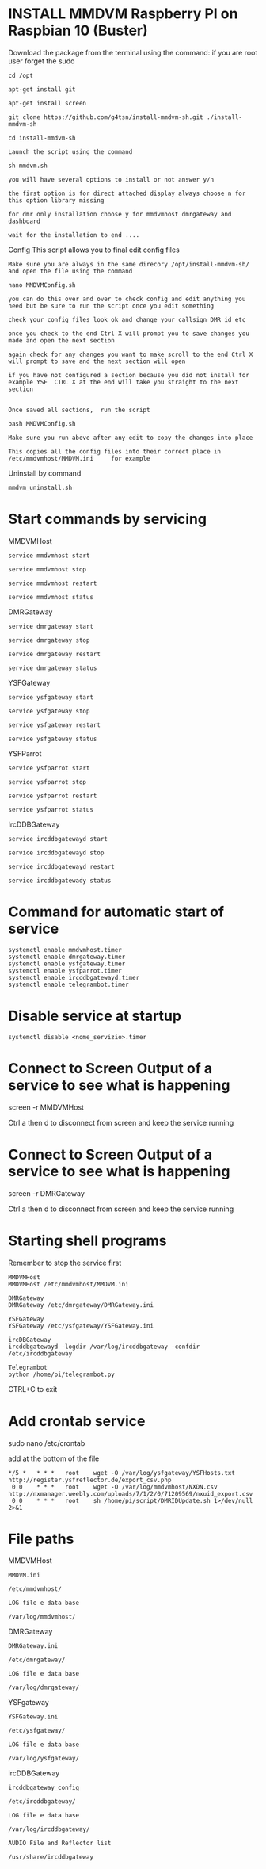
# INSTALL MMDVM Raspberry PI on Raspbian 10 (Buster)        


Download the package from the terminal using the command:  if you are root user forget the sudo 

	cd /opt
        
	apt-get install git
	
	apt-get install screen
	
	git clone https://github.com/g4tsn/install-mmdvm-sh.git ./install-mmdvm-sh
	
	cd install-mmdvm-sh

	Launch the script using the command
	
	sh mmdvm.sh
	
	you will have several options to install or not answer y/n
	
	the first option is for direct attached display always choose n for this option library missing 
	
	for dmr only installation choose y for mmdvmhost dmrgateway and dashboard 

	wait for the installation to end ....
	
Config  This script allows you to final edit config files 
	
	
	Make sure you are always in the same direcory /opt/install-mmdvm-sh/ and open the file using the command
	
	nano MMDVMConfig.sh    
	
	you can do this over and over to check config and edit anything you need but be sure to run the script once you edit something 
	
	check your config files look ok and change your callsign DMR id etc 
	
	once you check to the end Ctrl X will prompt you to save changes you made and open the next section  
	
	again check for any changes you want to make scroll to the end Ctrl X will prompt to save and the next section will open 
	
	if you have not configured a section because you did not install for example YSF  CTRL X at the end will take you straight to the next section
		
	
	Once saved all sections,  run the script
	
	bash MMDVMConfig.sh
	
	Make sure you run above after any edit to copy the changes into place 
	
	This copies all the config files into their correct place in /etc/mmdvmhost/MMDVM.ini     for example



Uninstall by command

	mmdvm_uninstall.sh

# Start commands by servicing

MMDVMHost

	service mmdvmhost start
	
	service mmdvmhost stop
	
	service mmdvmhost restart
	
	service mmdvmhost status
	
DMRGateway

	service dmrgateway start
	
	service dmrgateway stop
	
	service dmrgateway restart
	
	service dmrgateway status


YSFGateway

	service ysfgateway start
	
	service ysfgateway stop
	
	service ysfgateway restart
	
	service ysfgateway status

YSFParrot

	service ysfparrot start
	
	service ysfparrot stop
	
	service ysfparrot restart
	
	service ysfparrot status

IrcDDBGateway

	service ircddbgatewayd start
	
	service ircddbgatewayd stop
	
	service ircddbgatewayd restart
	
	service ircddbgatewady status

# Command for automatic start of service
	systemctl enable mmdvmhost.timer
	systemctl enable dmrgateway.timer
	systemctl enable ysfgateway.timer
	systemctl enable ysfparrot.timer
	systemctl enable ircddbgatewayd.timer
	systemctl enable telegrambot.timer

# Disable service at startup
	systemctl disable <nome_servizio>.timer

# Connect to Screen Output of a service to see what is happening 
   
   screen -r MMDVMHost
   
   Ctrl a then d to disconnect from screen and keep the service running

# Connect to Screen Output of a service to see what is happening 
   
   screen -r DMRGateway
 
   Ctrl a then d to disconnect from screen and keep the service running


# Starting shell programs
Remember to stop the service first

	MMDVMHost
	MMDVMHost /etc/mmdvmhost/MMDVM.ini
	
	DMRGateway
	DMRGateway /etc/dmrgateway/DMRGateway.ini

	YSFGateway
	YSFGateway /etc/ysfgateway/YSFGateway.ini
	
	ircDBGateway
	ircddbgatewayd -logdir /var/log/ircddbgateway -confdir /etc/ircddbgateway

	Telegrambot
	python /home/pi/telegrambot.py
	
CTRL+C to exit

# Add crontab service

sudo nano /etc/crontab
 
add at the bottom of the file

	*/5 *   * * *   root    wget -O /var/log/ysfgateway/YSFHosts.txt http://register.ysfreflector.de/export_csv.php
	 0 0    * * *   root    wget -O /var/log/mmdvmhost/NXDN.csv http://nxmanager.weebly.com/uploads/7/1/2/0/71209569/nxuid_export.csv
	 0 0    * * *   root    sh /home/pi/script/DMRIDUpdate.sh 1>/dev/null 2>&1
	 
	 
# File paths

MMDVMHost

	MMDVM.ini
	
	/etc/mmdvmhost/	
	
	LOG file e data base
	
	/var/log/mmdvmhost/

DMRGateway

	DMRGateway.ini

	/etc/dmrgateway/

	LOG file e data base

	/var/log/dmrgateway/

YSFgateway

	YSFGateway.ini

	/etc/ysfgateway/

	LOG file e data base

	/var/log/ysfgateway/

ircDDBGateway

	ircddbgateway_config

	/etc/ircddbgateway/

	LOG file e data base

	/var/log/ircddbgateway/
	
	AUDIO File and Reflector list
	
	/usr/share/ircddbgateway



